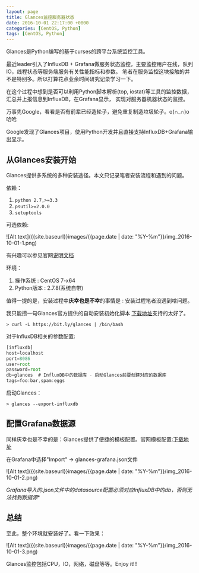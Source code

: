 ```yaml
---
layout: page
title: Glances监控服务器状态
date: 2016-10-01 22:17:00 +0800
categories: [CentOS, Python]
tags: [CentOS, Python]
---
```


Glances是Python编写的基于curses的跨平台系统监控工具。

最近leader引入了InfluxDB + Grafana做服务状态监控，主要监控用户在线，队列IO，线程状态等服务端服务有关性能指标和参数。
笔者在服务监控这块接触的并不是特别多。所以打算花点业余时间研究记录学习一下。

在这个过程中想到是否可以利用Python脚本解析(top, iostat)等工具的监控数据，汇总并上报信息到InfluxDB，在Grafana显示，
实现对服务器机器状态的监控。

万事先Google，看看是否有前辈已经造轮子，避免重复制造垃圾轮子。o(∩_∩)o 哈哈

Google发现了Glances项目，使用Python开发并且直接支持InfluxDB+Grafana输出显示。

## 从Glances安装开始

Glances提供多系统的多种安装途径。本文只记录笔者安装流程和遇到的问题。

依赖：

 1. ```python 2.7,>=3.3```
 2. ```psutil>=2.0.0```
 3. ```setuptools```

可选依赖:

![Alt text]({{site.baseurl}}images/{{page.date | date: "%Y-%m"}}/img_2016-10-01-1.png)

有兴趣可以参见官网[说明文档](https://github.com/nicolargo/glances)

环境：

 1. 操作系统 : CentOS 7-x64
 2. Python版本 : 2.7.8(系统自带)


值得一提的是，安装过程中**庆幸也是不幸**的事情是 : 安装过程笔者没遇到啥问题。

我只能攒一句Glances官方提供的自动安装初始化脚本 [下载地址](https://bit.ly/glances)支持的太好了。

```shell
> curl -L https://bit.ly/glances | /bin/bash
```

对于InfluxDB相关的参数配置:

```javascript
[influxdb]
host=localhost
port=8086
user=root
password=root
db=glances  # InfluxDB中的数据库 - 启动Glances前要创建对应的数据库
tags=foo:bar,spam:eggs
```

启动Glances：

```shell
> glances --export-influxdb
```

## 配置Grafana数据源

同样庆幸也是不幸的是：Glances提供了便捷的模板配置。官网模板配置:[下载地址](https://github.com/nicolargo/glances/blob/master/conf/glances-grafana.json)

在Grafana中选择"Import" -> glances-grafana.json文件

![Alt text]({{site.baseurl}}images/{{page.date | date: "%Y-%m"}}/img_2016-10-01-2.png)

**Grafana导入的*.json文件中的datasource配置必须对应InfluxDB中的db，否则无法找到数据源**


## 总结

至此，整个环境就安装好了。看一下效果：

![Alt text]({{site.baseurl}}images/{{page.date | date: "%Y-%m"}}/img_2016-10-01-3.png)

Glances监控包括CPU，IO，网络，磁盘等等。Enjoy it!!!






















